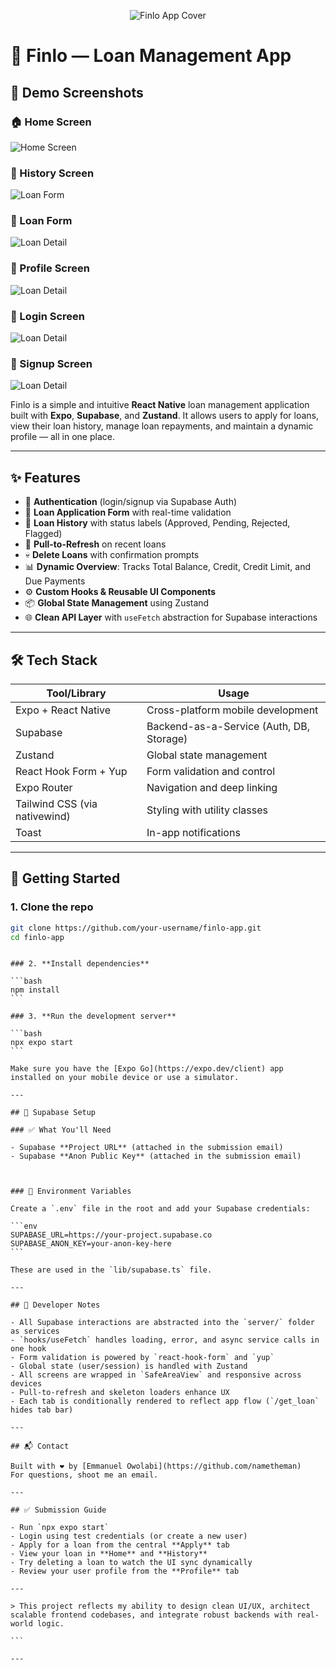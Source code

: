 <p align="center">
  <img src="./assets/images/cover.png" alt="Finlo App Cover" />
</p>

# 💸 Finlo — Loan Management App

## 📸 Demo Screenshots

### 🏠 Home Screen

![Home Screen](./assets/images/home.PNG)

### 📝 History Screen

![Loan Form](./assets/images/history.PNG)

### 📃 Loan Form

![Loan Detail](./assets/images/loan-form.PNG)

### 📃 Profile Screen

![Loan Detail](./assets/images/profile.PNG)

### 📃 Login Screen

![Loan Detail](./assets/images/login.PNG)

### 📃 Signup Screen

![Loan Detail](./assets/images/register.PNG)

Finlo is a simple and intuitive **React Native** loan management application built with **Expo**, **Supabase**, and **Zustand**. It allows users to apply for loans, view their loan history, manage loan repayments, and maintain a dynamic profile — all in one place.

---

## ✨ Features

- 🔐 **Authentication** (login/signup via Supabase Auth)
- 🧾 **Loan Application Form** with real-time validation
- 💼 **Loan History** with status labels (Approved, Pending, Rejected, Flagged)
- 🔁 **Pull-to-Refresh** on recent loans
- 💀 **Delete Loans** with confirmation prompts
- 📊 **Dynamic Overview**: Tracks Total Balance, Credit, Credit Limit, and Due Payments
- ⚙️ **Custom Hooks & Reusable UI Components**
- 📦 **Global State Management** using Zustand
- 🌐 **Clean API Layer** with `useFetch` abstraction for Supabase interactions

---

## 🛠️ Tech Stack

| Tool/Library                  | Usage                                    |
| ----------------------------- | ---------------------------------------- |
| Expo + React Native           | Cross-platform mobile development        |
| Supabase                      | Backend-as-a-Service (Auth, DB, Storage) |
| Zustand                       | Global state management                  |
| React Hook Form + Yup         | Form validation and control              |
| Expo Router                   | Navigation and deep linking              |
| Tailwind CSS (via nativewind) | Styling with utility classes             |
| Toast                         | In-app notifications                     |

---

## 🚀 Getting Started

### 1. **Clone the repo**

```bash
git clone https://github.com/your-username/finlo-app.git
cd finlo-app
```

````

### 2. **Install dependencies**

```bash
npm install
```

### 3. **Run the development server**

```bash
npx expo start
```

Make sure you have the [Expo Go](https://expo.dev/client) app installed on your mobile device or use a simulator.

---

## 🔐 Supabase Setup

### ✅ What You'll Need

- Supabase **Project URL** (attached in the submission email)
- Supabase **Anon Public Key** (attached in the submission email)



### 📁 Environment Variables

Create a `.env` file in the root and add your Supabase credentials:

```env
SUPABASE_URL=https://your-project.supabase.co
SUPABASE_ANON_KEY=your-anon-key-here
```

These are used in the `lib/supabase.ts` file.

---

## 🧠 Developer Notes

- All Supabase interactions are abstracted into the `server/` folder as services
- `hooks/useFetch` handles loading, error, and async service calls in one hook
- Form validation is powered by `react-hook-form` and `yup`
- Global state (user/session) is handled with Zustand
- All screens are wrapped in `SafeAreaView` and responsive across devices
- Pull-to-refresh and skeleton loaders enhance UX
- Each tab is conditionally rendered to reflect app flow (`/get_loan` hides tab bar)

---

## 📬 Contact

Built with ❤️ by [Emmanuel Owolabi](https://github.com/nametheman)
For questions, shoot me an email.

---

## ✅ Submission Guide

- Run `npx expo start`
- Login using test credentials (or create a new user)
- Apply for a loan from the central **Apply** tab
- View your loan in **Home** and **History**
- Try deleting a loan to watch the UI sync dynamically
- Review your user profile from the **Profile** tab

---

> This project reflects my ability to design clean UI/UX, architect scalable frontend codebases, and integrate robust backends with real-world logic.

```

---

````
